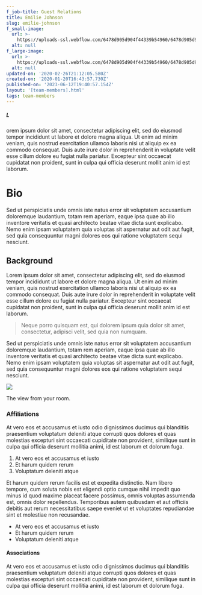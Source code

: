 ```yaml
---
f_job-title: Guest Relations
title: Emilie Johnson
slug: emilie-johnson
f_small-image:
  url: >-
    https://uploads-ssl.webflow.com/6478d905d904f44339b54960/6478d905d904f44339b54b03_GettyImages-1064662400.jpg
  alt: null
f_large-image:
  url: >-
    https://uploads-ssl.webflow.com/6478d905d904f44339b54960/6478d905d904f44339b54b07_GettyImages-1064662400.jpg
  alt: null
updated-on: '2020-02-26T21:12:05.580Z'
created-on: '2020-01-20T16:43:57.730Z'
published-on: '2023-06-12T19:40:57.154Z'
layout: '[team-members].html'
tags: team-members
---
```


##### L

orem ipsum dolor sit amet, consectetur adipiscing elit, sed do eiusmod tempor incididunt ut labore et dolore magna aliqua. Ut enim ad minim veniam, quis nostrud exercitation ullamco laboris nisi ut aliquip ex ea commodo consequat. Duis aute irure dolor in reprehenderit in voluptate velit esse cillum dolore eu fugiat nulla pariatur. Excepteur sint occaecat cupidatat non proident, sunt in culpa qui officia deserunt mollit anim id est laborum.

Bio
===

Sed ut perspiciatis unde omnis iste natus error sit voluptatem accusantium doloremque laudantium, totam rem aperiam, eaque ipsa quae ab illo inventore veritatis et quasi architecto beatae vitae dicta sunt explicabo. Nemo enim ipsam voluptatem quia voluptas sit aspernatur aut odit aut fugit, sed quia consequuntur magni dolores eos qui ratione voluptatem sequi nesciunt.

Background
----------

Lorem ipsum dolor sit amet, consectetur adipiscing elit, sed do eiusmod tempor incididunt ut labore et dolore magna aliqua. Ut enim ad minim veniam, quis nostrud exercitation ullamco laboris nisi ut aliquip ex ea commodo consequat. Duis aute irure dolor in reprehenderit in voluptate velit esse cillum dolore eu fugiat nulla pariatur. Excepteur sint occaecat cupidatat non proident, sunt in culpa qui officia deserunt mollit anim id est laborum.

> Neque porro quisquam est, qui dolorem ipsum quia dolor sit amet, consectetur, adipisci velit, sed quia non numquam.

Sed ut perspiciatis unde omnis iste natus error sit voluptatem accusantium doloremque laudantium, totam rem aperiam, eaque ipsa quae ab illo inventore veritatis et quasi architecto beatae vitae dicta sunt explicabo. Nemo enim ipsam voluptatem quia voluptas sit aspernatur aut odit aut fugit, sed quia consequuntur magni dolores eos qui ratione voluptatem sequi nesciunt.

![](https://uploads-ssl.webflow.com/6478d905d904f44339b54960/6478d905d904f44339b54b86_Home-1.jpg)

The view from your room.

### Affiliations

At vero eos et accusamus et iusto odio dignissimos ducimus qui blanditiis praesentium voluptatum deleniti atque corrupti quos dolores et quas molestias excepturi sint occaecati cupiditate non provident, similique sunt in culpa qui officia deserunt mollitia animi, id est laborum et dolorum fuga.

1.  At vero eos et accusamus et iusto
2.  Et harum quidem rerum
3.  Voluptatum deleniti atque

Et harum quidem rerum facilis est et expedita distinctio. Nam libero tempore, cum soluta nobis est eligendi optio cumque nihil impedit quo minus id quod maxime placeat facere possimus, omnis voluptas assumenda est, omnis dolor repellendus. Temporibus autem quibusdam et aut officiis debitis aut rerum necessitatibus saepe eveniet ut et voluptates repudiandae sint et molestiae non recusandae.

*   At vero eos et accusamus et iusto
*   Et harum quidem rerum
*   Voluptatum deleniti atque

#### Associations

At vero eos et accusamus et iusto odio dignissimos ducimus qui blanditiis praesentium voluptatum deleniti atque corrupti quos dolores et quas molestias excepturi sint occaecati cupiditate non provident, similique sunt in culpa qui officia deserunt mollitia animi, id est laborum et dolorum fuga.
